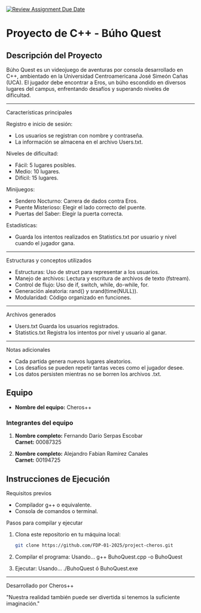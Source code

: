 [![Review Assignment Due Date](https://classroom.github.com/assets/deadline-readme-button-22041afd0340ce965d47ae6ef1cefeee28c7c493a6346c4f15d667ab976d596c.svg)](https://classroom.github.com/a/mi1WNrHU)
# Proyecto de C++ - Búho Quest

## Descripción del Proyecto

Búho Quest es un videojuego de aventuras por consola desarrollado en C++, ambientado en la Universidad Centroamericana José Simeón Cañas (UCA). El jugador debe encontrar a Eros, un búho escondido en diversos lugares del campus, enfrentando desafíos y superando niveles de dificultad.

---

Características principales

Registro e inicio de sesión:
- Los usuarios se registran con nombre y contraseña.
- La información se almacena en el archivo Users.txt.

Niveles de dificultad:
- Fácil: 5 lugares posibles.
- Medio: 10 lugares.
- Difícil: 15 lugares.

Minijuegos:
- Sendero Nocturno: Carrera de dados contra Eros.
- Puente Misterioso: Elegir el lado correcto del puente.
- Puertas del Saber: Elegir la puerta correcta.
 
Estadísticas:
- Guarda los intentos realizados en Statistics.txt por usuario y nivel cuando el jugador gana.

---

Estructuras y conceptos utilizados
- Estructuras: Uso de struct para representar a los usuarios.
- Manejo de archivos: Lectura y escritura de archivos de texto (fstream).
- Control de flujo: Uso de if, switch, while, do-while, for.
- Generación aleatoria: rand() y srand(time(NULL)).
- Modularidad: Código organizado en funciones.

---

Archivos generados
- Users.txt	        Guarda los usuarios registrados.
- Statistics.txt	  Registra los intentos por nivel y usuario al ganar.

---

Notas adicionales
- Cada partida genera nuevos lugares aleatorios.
- Los desafíos se pueden repetir tantas veces como el jugador desee.
- Los datos persisten mientras no se borren los archivos .txt.


## Equipo

- **Nombre del equipo:** Cheros++

### Integrantes del equipo

1. **Nombre completo:** Fernando Darío Serpas Escobar  
   **Carnet:** 00087325

2. **Nombre completo:** Alejandro Fabian Ramírez Canales  
   **Carnet:** 00194725

## Instrucciones de Ejecución

Requisitos previos
- Compilador g++ o equivalente.
- Consola de comandos o terminal.

Pasos para compilar y ejecutar

1. Clona este repositorio en tu máquina local:
   ```bash
   git clone https://github.com/FDP-01-2025/project-cheros.git

2. Compilar el programa:
   Usando...
   g++ BuhoQuest.cpp -o BuhoQuest

3. Ejecutar:
   Usando...
   ./BuhoQuest ó BuhoQuest.exe

---

Desarrollado por Cheros++

"Nuestra realidad también puede ser divertida si tenemos la suficiente imaginación."
